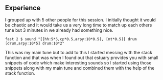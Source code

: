 ## Experience

I grouped up with 5 other people for this session. I initially thought it would be chaotic and it would take us a very long time to match up each others tune but 3 minutes in we already had something nice.

	fast 2 $ sound "[[hh:5*5,cp*0.5,arpy:10*0.5], [mt*0.5]] drum [drum,arpy:10*5] drum:10*2" 
    
This was my main tune but to add to this I started messing with the stack function and that was when I found out that estuary provides you with small snippets of code which make interesting sounds so I started using those snippets along with my main tune and combined them with the help of the stack function.

